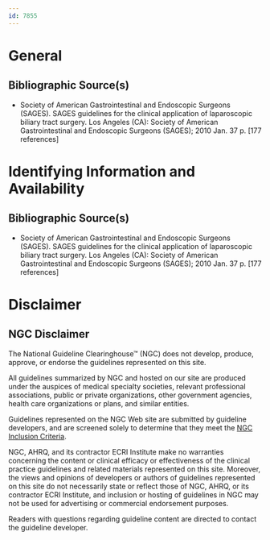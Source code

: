 ```yaml
---
id: 7855
---
```


# General

## Bibliographic Source(s)

- Society of American Gastrointestinal and Endoscopic Surgeons (SAGES). SAGES guidelines for the clinical application of laparoscopic biliary tract surgery. Los Angeles (CA): Society of American Gastrointestinal and Endoscopic Surgeons (SAGES); 2010 Jan. 37 p. [177 references]

# Identifying Information and Availability

## Bibliographic Source(s)

- Society of American Gastrointestinal and Endoscopic Surgeons (SAGES). SAGES guidelines for the clinical application of laparoscopic biliary tract surgery. Los Angeles (CA): Society of American Gastrointestinal and Endoscopic Surgeons (SAGES); 2010 Jan. 37 p. [177 references]

# Disclaimer

## NGC Disclaimer

The National Guideline Clearinghouse™ (NGC) does not develop, produce, approve, or endorse the guidelines represented on this site.

All guidelines summarized by NGC and hosted on our site are produced under the auspices of medical specialty societies, relevant professional associations, public or private organizations, other government agencies, health care organizations or plans, and similar entities.

Guidelines represented on the NGC Web site are submitted by guideline developers, and are screened solely to determine that they meet the [NGC Inclusion Criteria](/help-and-about/summaries/inclusion-criteria).

NGC, AHRQ, and its contractor ECRI Institute make no warranties concerning the content or clinical efficacy or effectiveness of the clinical practice guidelines and related materials represented on this site. Moreover, the views and opinions of developers or authors of guidelines represented on this site do not necessarily state or reflect those of NGC, AHRQ, or its contractor ECRI Institute, and inclusion or hosting of guidelines in NGC may not be used for advertising or commercial endorsement purposes.

Readers with questions regarding guideline content are directed to contact the guideline developer.

